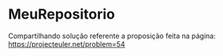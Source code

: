# MeuRepositorio
Compartilhando solução referente a proposição feita na página:
https://projecteuler.net/problem=54
